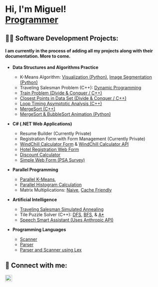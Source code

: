 <h1>Hi, I'm Miguel! <br/><a href="https://github.com/Mluna111">Programmer</a></h1>

<h2>👨‍💻 Software Development Projects:</h2>

<h4>I am currently in the process of adding all my projects along with their documentation. More to come.</h4>

- <b>Data Structures and Algorithms Practice</b>
  - K-Means Algorithm: [Visualization (Python)](https://github.com/Mluna111/K-Means), [Image Segmentation (Python)](https://github.com/Mluna111/KMeans-ImageSegmentation)
  - Traveling Salesman Problem (C++): [Dynamic Programming](https://github.com/Mluna111/Traveling-Salesman-Problem-Dynamic-Programming-)
  - [Train Problem (Divide & Conquer / C++)](https://github.com/Mluna111/Train-Problem-Divide-and-Conquer)
  - [Closest Points in Data Set (Divide & Conquer / C++)](https://github.com/Mluna111/Closest-Points-Devide-and-Conquer-)
  - [Loop Timing Asymptotic Analysis (C++)](https://github.com/Mluna111/Timing-Loops-Asymptotic-Analysis-)
  - [MergeSort (C++)](https://github.com/Mluna111/MergeSort)
  - [MergeSort & BubbleSort Animation (Python)](https://github.com/Mluna111/Sorting-Algorithms-Animated)

- <b>C# (.NET Web Applications)</b>
  - Resume Builder (Currently Private)
  - Registration Form with Form Management (Currently Private)
  - [WindChill Calculator Form](https://github.com/Mluna111/WindChill-Calculator-Form) & [WindChill Calculator API](https://github.com/Mluna111/WindChill-Calculator-API)
  - [Hotel Registration Web Form](https://github.com/Mluna111/Hotel-Reservations-Form)
  - [Discount Calculator](https://github.com/Mluna111/Discount-Calcuator)
  - [Simple Web Form (PSA Survey)](https://github.com/Mluna111/PSCA-Annual-Sruvey)
    
- <b>Parallel Programming</b>
  - [Parallel K-Means](https://github.com/Mluna111/KMeans-Threading),
  - [Parallel Histogram Calculation](https://github.com/Mluna111/Parallel-Histogram-Calculation)
  - Matrix Multiplications: [Naive](https://github.com/Mluna111/Naive-Matrix-Multiplication), [Cache Friendly](https://github.com/Mluna111/Cache-Friendly-Matrix-Multiply)

- <b>Artificial Intelligence</b>
  - [Traveling Salesman Simulated Annealing](https://github.com/Mluna111/Traveling-Salesman-Problem-Simulated-Annealing)
  - Tile Puzzle Solver (C++): [DFS](https://github.com/Mluna111/Tile-Puzzle-Solver-DFS), [BFS](https://github.com/Mluna111/Tile-Puzzle-Solver-BFS), & [A*](https://github.com/Mluna111/Tile-Puzzle-Solver-A-Star)
  - [Speech Smart Assistant (Uses Anthropic API)](https://github.com/Mluna111/Speech-Smart-Assistant-Claude)

- <b>Programming Languages</b>
  - [Scanner](https://github.com/Mluna111/Scanner)
  - [Parser](https://github.com/Mluna111/Parser)
  - [Parser and Scanner using Lex](https://github.com/Mluna111/Scanner-and-Parser)

<h2> 🤳 Connect with me:</h2>

[<img align="left" alt="JoshMadakor | LinkedIn" width="22px" src="https://cdn.jsdelivr.net/npm/simple-icons@v3/icons/linkedin.svg" />][linkedin]

[linkedin]: https://www.linkedin.com/in/miguel-luna-aa0987261/

<!--

Here are some ideas to get you started:

- 🔭 I’m currently working on ...
- 🌱 I’m currently learning ...
- 👯 I’m looking to collaborate on ...
- 🤔 I’m looking for help with ...
- 💬 Ask me about ...
- 📫 How to reach me: ...
- 😄 Pronouns: ...
- ⚡ Fun fact: ...
-->
